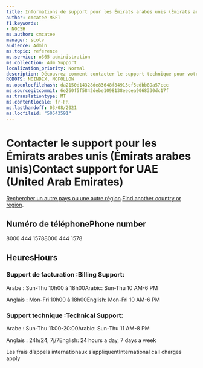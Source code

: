 ```yaml
---
title: Informations de support pour les Émirats arabes unis (Émirats arabes unis)
author: cmcatee-MSFT
f1.keywords:
- NOCSH
ms.author: cmcatee
manager: scotv
audience: Admin
ms.topic: reference
ms.service: o365-administration
ms.collection: Adm_Support
localization_priority: Normal
description: Découvrez comment contacter le support technique pour votre pays ou région.
ROBOTS: NOINDEX, NOFOLLOW
ms.openlocfilehash: da2150d14328de83648f84913cf5edbb89a57ccc
ms.sourcegitcommit: 6e260f5f5842debe1098138eecea9068330dc17f
ms.translationtype: MT
ms.contentlocale: fr-FR
ms.lasthandoff: 03/08/2021
ms.locfileid: "50543591"
---
```

# <a name="contact-support-for-uae-united-arab-emirates"></a><span data-ttu-id="4c1f4-103">Contacter le support pour les Émirats arabes unis (Émirats arabes unis)</span><span class="sxs-lookup"><span data-stu-id="4c1f4-103">Contact support for UAE (United Arab Emirates)</span></span>

<span data-ttu-id="4c1f4-104">[Rechercher un autre pays ou une autre région](../contact-support-for-business-products.md).</span><span class="sxs-lookup"><span data-stu-id="4c1f4-104">[Find another country or region](../contact-support-for-business-products.md).</span></span>

## <a name="phone-number"></a><span data-ttu-id="4c1f4-105">Numéro de téléphone</span><span class="sxs-lookup"><span data-stu-id="4c1f4-105">Phone number</span></span>
<span data-ttu-id="4c1f4-106">8000 444 1578</span><span class="sxs-lookup"><span data-stu-id="4c1f4-106">8000 444 1578</span></span>

## <a name="hours"></a><span data-ttu-id="4c1f4-107">Heures</span><span class="sxs-lookup"><span data-stu-id="4c1f4-107">Hours</span></span>
### <a name="billing-support"></a><span data-ttu-id="4c1f4-108">Support de facturation :</span><span class="sxs-lookup"><span data-stu-id="4c1f4-108">Billing Support:</span></span>

<span data-ttu-id="4c1f4-109">Arabe : Sun-Thu 10h00 à 18h00</span><span class="sxs-lookup"><span data-stu-id="4c1f4-109">Arabic: Sun-Thu 10 AM-6 PM</span></span>

<span data-ttu-id="4c1f4-110">Anglais : Mon-Fri 10h00 à 18h00</span><span class="sxs-lookup"><span data-stu-id="4c1f4-110">English: Mon-Fri 10 AM-6 PM</span></span>

### <a name="technical-support"></a><span data-ttu-id="4c1f4-111">Support technique :</span><span class="sxs-lookup"><span data-stu-id="4c1f4-111">Technical Support:</span></span>

<span data-ttu-id="4c1f4-112">Arabe : Sun-Thu 11:00-20:00</span><span class="sxs-lookup"><span data-stu-id="4c1f4-112">Arabic: Sun-Thu 11 AM-8 PM</span></span>

<span data-ttu-id="4c1f4-113">Anglais : 24h/24, 7j/7</span><span class="sxs-lookup"><span data-stu-id="4c1f4-113">English: 24 hours a day, 7 days a week</span></span>

<span data-ttu-id="4c1f4-114">Les frais d’appels internationaux s’appliquent</span><span class="sxs-lookup"><span data-stu-id="4c1f4-114">International call charges apply</span></span>
